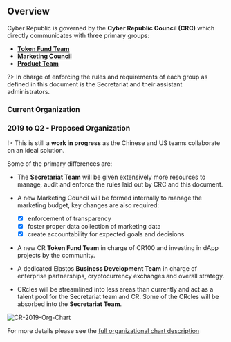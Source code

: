 
## Overview

Cyber Republic is governed by the **Cyber Republic Council (CRC)** which directly communicates with three primary groups:

- [**Token Fund Team**](/structure/token-fund-team.md)
- [**Marketing Council**](/structure/marketing-council.md)
- [**Product Team**](/structure/product-team.md)

?> In charge of enforcing the rules and requirements of each group as defined in this document is the Secretariat and their assistant administrators.

### Current Organization


### 2019 to Q2 - Proposed Organization

!> This is still a **work in progress** as the Chinese and US teams collaborate on an ideal solution.

Some of the primary differences are:

- The **Secretariat Team** will be given extensively more resources to manage, audit and enforce the rules laid out by CRC and this document.

- A new Marketing Council will be formed internally to manage the marketing budget, key changes are also required:
    - [x] enforcement of transparency
    - [x] foster proper data collection of marketing data
    - [x] create accountability for expected goals and decisions

- A new CR **Token Fund Team** in charge of CR100 and investing in dApp projects by the community.

- A dedicated Elastos **Business Development Team** in charge of enterprise partnerships, cryptocurrency exchanges and overall strategy.

- CRcles will be streamlined into less areas than currently and act as a talent pool for the Secretariat team and CR. Some of the CRcles will be absorbed into the **Secretariat Team**.

![CR-2019-Org-Chart](/org-chart/2019.png)

For more details please see the [full organizational chart description](/structure/org-chart/2019.md)
